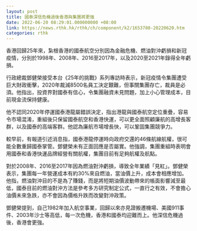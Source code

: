 ```yaml
---
layout: post
title: 國泰深信危機過後香港與集團將更強
date: 2022-06-20 08:29:01.000000000 +08:00
link: https://news.rthk.hk/rthk/ch/component/k2/1653780-20220620.htm
categories: rthk
---
```


香港回歸25年來，紮根香港的國泰航空分別因為金融危機、燃油對沖虧損和新冠疫情，分別於1998年、2008年、2016至2017年，以及2020至2021年錄得全年虧損。

行政總裁鄧健榮接受本台《25年的挑戰》系列專訪時表示，新冠疫情令集團遭受巨大財政衝擊，2020年裁減8500名員工決定艱難，但事關集團存亡，裁員是必須。他指出，投資界對國泰有信心，令集團融資未見問題，加上小心管理成本，目前現金流保持健康。

他不認同2020年停運國泰港龍屬錯誤決定，指出港龍與國泰航空定位重疊，容易令市場混淆，重組後只保留國泰航空和香港快運，可以更全面照顧廉航的高增長客群，以及國泰的高端客群。他認為廉航市場增長快，可以鞏固集團競爭力。

較早前，有報道引述消息指，國泰港龍停運時向政府交還的46條航線航權，很可能全數重歸國泰掌管。鄧健榮未有正面回應是否屬實。他強調，集團重組時表明會用國泰和香港快運品牌經營有關航權，集團目前有足夠航權及航點。

對於2008年、2016至2017年因為燃油對沖虧損，導致全年業績「見紅」。鄧健榮表示，集團每一年營運成本有約30%來自燃油，當油價上升，成本會相應增加。他指，燃油對沖目的不是為了賺錢，而是將短期油價波動帶來的帳面影響減至最低，國泰目前的燃油對沖方法是參考多方研究制定公式，一直行之有效，不會擔心油價未來急跌，亦不會因為價格升跌而改變對沖政策。

鄧健榮提到，自己1982年加入航空事業，回歸以來亦見證搬遷機場、美國911事件、2003年沙士等高低，每一次危機，香港和國泰均迎難而上。他深信危機過後，香港會更強。
